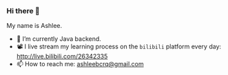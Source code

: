 ### Hi there 👋

My name is Ashlee.

- 🌱 I’m currently Java backend.
- 📽️ I live stream my learning process on the `bilibili` platform every day: http://live.bilibili.com/26342335
- 📫 How to reach me: ashleebcrq@gmail.com

